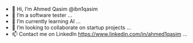 - 👋 Hi, I’m Ahmed Qasim @ibn1qasim
- 👀 I’m a software tester ...
- 🌱 I’m currently learning AI ...
- 💞️ I’m looking to collaborate on startup projects ...
- 📫 Contact me on LinkedIn https://www.linkedin.com/in/ahmed1qasim ... 

<!---
ibn1qasim/ibn1qasim is a ✨ special ✨ repository because its `README.md` (this file) appears on your GitHub profile.
You can click the Preview link to take a look at your changes.
--->
